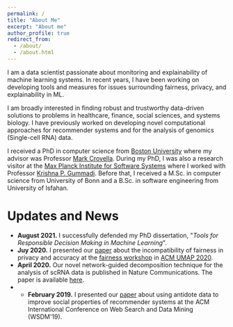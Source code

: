 ```yaml
---
permalink: /
title: "About Me"
excerpt: "About me"
author_profile: true
redirect_from: 
  - /about/
  - /about.html
---
```


I am a data scientist passionate about monitoring and explainability of machine learning systems.
In recent years, I have been working on developing tools and measures for issues surrounding
fairness, privacy, and explainability in ML.

I am broadly interested in finding robust and trustworthy data-driven solutions
to problems in healthcare, finance, social sciences, and systems biology.
I have previously worked on developing novel computational approaches for recommender systems
and for the analysis of genomics (Single-cell RNA) data.

I received a PhD in computer science from [Boston University](https://www.bu.edu/cs/)
where my advisor was Professor [Mark Crovella](https://www.cs.bu.edu/fac/crovella/).
During my PhD, I was also a research visitor at the [Max Planck Institute for Software Systems](https://www.mpi-sws.org/) 
where I worked with Professor [Krishna P. Gummadi](https://people.mpi-sws.org/~gummadi/).
Before that, I received a M.Sc. in computer science from University of Bonn and
a B.Sc. in software engineering from University of Isfahan.

Updates and News
======
* **August 2021.** I successfully defended my PhD dissertation, "_Tools for Responsible Decision Making in Machine Learning_".
* **Juy 2020.** I presented our [paper](https://dl.acm.org/doi/abs/10.1145/3386392.3399568) about the incompatibility of
fairness in privacy and accuracy at the [fairness workshop](https://fairumap.wordpress.com/fairumap-2020/) in [ACM UMAP 2020](https://um.org/umap2020/).  
* **April 2020.** Our novel network-guided decomposition technique for the analysis of scRNA data is published in Nature Communications. The paper is available [here](https://www.nature.com/articles/s41467-020-16019-9).
* * **February 2019.** I presented our [paper](https://dl.acm.org/doi/abs/10.1145/3289600.3291002)
about using antidote data to improve social properties of recommender systems at
the ACM International Conference on Web Search and Data Mining (WSDM'19).
